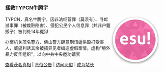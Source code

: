 ### 拯救TYPCN牛腾宇

<img width="160px" align="right" src="https://raw.githubusercontent.com/ESUAdmin/ESUAdmin/master/esulogo.png">

TYPCN，真名牛腾宇，因非法经营罪（莫须有）、寻衅滋事罪（被栽赃陷害）、侵犯公民个人信息罪（并非户籍贩子）被判处14年冤狱

办案机关茂名警方、佛山警方肆意刑讯逼供殴打受害人，威逼利诱其余被捕异见者编造虚假案情，虚构“境外暴力反华组织“，以向中共中央邀功请赏

[查看茂名真相](https://github.com/ESUAdmin/evil-zhao) | [恶俗公告](https://t.me/EsuWikiOfficial) | [访问恶俗](https://esu.dog) | [成为站长](https://github.com/ESUAdmin/ESUAdmin/fork)
